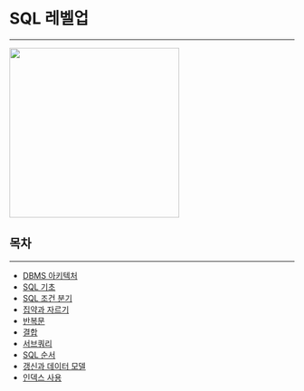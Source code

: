 # SQL 레벨업

---

<img src="../../img/sql레벨업.png" height=300px>

## 목차
---
- [DBMS 아키텍처](/0.%20TIL/books/SQL%20레벨업/DBMS%20아키텍처.md)
- [SQL 기초](/0.%20TIL/books/SQL%20레벨업/Select구문.md)
- [SQL 조건 분기]()
- [집약과 자르기]()
- [반복문]()
- [결합]()
- [서브쿼리]()
- [SQL 순서]()
- [갱신과 데이터 모델]()
- [인덱스 사용]()